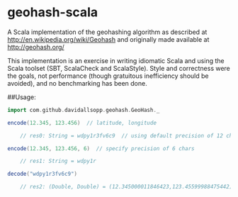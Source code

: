 geohash-scala
=============

A Scala implementation of the geohashing algorithm as described at 
http://en.wikipedia.org/wiki/Geohash and originally made available at 
http://geohash.org/

This implementation is an exercise in writing idiomatic Scala and using the 
Scala toolset (SBT, ScalaCheck and ScalaStyle). Style and correctness were the
goals, not performance (though gratuitous inefficiency should be avoided), and 
no benchmarking has been done.

##Usage:

```scala
import com.github.davidallsopp.geohash.GeoHash._

encode(12.345, 123.456)  // latitude, longitude

    // res0: String = wdpy1r3fv6c9  // using default precision of 12 chars

encode(12.345, 123.456, 6)  // specify precision of 6 chars

    // res1: String = wdpy1r

decode("wdpy1r3fv6c9")

    // res2: (Double, Double) = (12.345000011846423,123.45599988475442)
```
